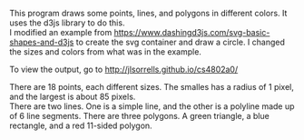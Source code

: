 This program draws some points, lines, and polygons in different colors.  It uses the d3js library to do this.  
I modified an example from https://www.dashingd3js.com/svg-basic-shapes-and-d3js to create the svg container and draw a circle.  I changed the sizes and colors from what was in the example.  

To view the output, go to http://jlsorrells.github.io/cs4802a0/

There are 18 points, each different sizes.  The smalles has a radius of 1 pixel, and the largest is about 85 pixels.  
There are two lines.  One is a simple line, and the other is a polyline made up of 6 line segments.
There are three polygons.  A green triangle, a blue rectangle, and a red 11-sided polygon.  
